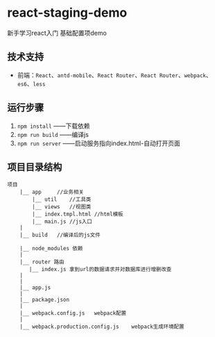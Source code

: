 # react-staging-demo
新手学习react入门 基础配置项demo


## 技术支持
- 前端：`React`、`antd-mobile`、`React Router`、`React Router`、`webpack`、`es6`、`less`


## 运行步骤
1. `npm install`  ——下载依赖
2. `npm run build` ——编译js
3. `npm run server`  ——启动服务指向index.html-自动打开页面



## 项目目录结构

```
项目
    |__ app     //业务相关
        |__ util    //工具类
        |__ views   //视图类
        |__ index.tmpl.html //html模板
        |__ main.js //js入口
    |
    |__ build   //编译后的js文件
     
    |__ node_modules 依赖
    |
    |__ router 路由
       |__ index.js 拿到url的数据请求并对数据库进行增删改查
    |
    |
    |__ app.js  
    |
    |__ package.json 
    |
    |__ webpack.config.js   webpack配置
    |
    |__ webpack.production.config.js    webpack生成环境配置
           

```
